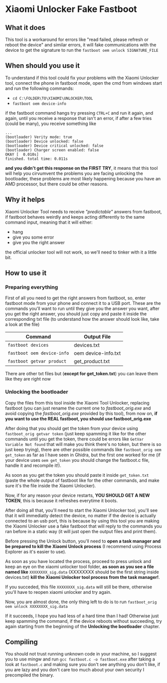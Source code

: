 # Xiaomi Unlocker Fake Fastboot

## What it does
This tool is a workaround for errors like "read failed, please refresh or reboot the device" and similar errors, it will fake communications with the device to get the signature to run the `fastboot oem unlock SIGNATURE_FILE`

## When should you use it
To understand if this tool could fix your problems with the Xiaomi Unlocker tool, connect the phone in fastboot mode, open the cmd from windows start and run the following commands:
- `cd C:\FOLDER\TO\XIAOMI\UNLOCKER\TOOL`
- `fastboot oem device-info` 

if the fastboot command hangs try pressing `CTRL+C` and run it again, and again, until you receive a response that isn't an error, if after a few tries (could be many), you receive something like

```
...
(bootloader) Verity mode: true
(bootloader) Device unlocked: false
(bootloader) Device critical unlocked: false
(bootloader) Charger screen enabled: false
OKAY [  0.010s]
finished. total time: 0.011s

```

**and you didn't get this response on the FIRST TRY**, it means that this tool will help you cirvumvent the problems you are facing unlocking the bootloader, these problems are most likely happening because you have an AMD processor, but there could be other reasons.

## Why it helps
Xiaomi Unlocker Tool needs to receive *"predictable"* answers from fastboot, if fastboot behaves weirdly and keeps acting differently to the same command input, meaning that it will either:
- hang
- give you some error
- give you the right answer

the official unlocker tool will not work, so we'll need to tinker with it a little bit.

## How to use it
### Preparing everything
First of all you need to get the right answers from fastboot, so, enter fastboot mode from your phone and connect it to a USB port. These are the commands you'll want to run until they give you the answer you want, after you get the right answer, you should just copy and paste it inside the corresponding txt file (to understand how the answer should look like, take a look at the file)

| Command                    | Output File         |
| -------------------------- | ------------------- |
| `fastboot devices`         | devices.txt         |
| `fastboot oem device-info` | oem device-info.txt |
| `fastboot getvar product`  | get_product.txt     |

There are other txt files but (**except for get_token.txt**) you can leave them like they are right now
### Unlocking the bootloader
Copy the files from this tool inside the Xiaomi Tool Unlocker, replacing fastboot (you can just rename the current one to *fastboot_orig.exe* and avoid copying the *fastboot_orig.exe* provided by this tool), from now on, **if you want to use the REAL fastboot, you should use fastboot_orig.exe**

After doing that you should get the token from your device using `fastboot_orig getvar token` (just keep spamming it like for the other commands until you get the token, there could be errors like `GetVar Variable Not found` that will make you think there's no token, but there is so just keep trying), there are other possible commands like `fastboot_orig oem get_token` as far as I have seen in Ghidra, but the first one worked for me (if your device uses `oem get_token` you should change the fastboot.c file, handle it and recompile it!).

As soon as you get the token you should paste it inside `get_token.txt` (paste the whole output of fastboot like for the other commands, and make sure it's the file inside the Xiaomi Unlocker).

Now, if for any reason your device restarts, **YOU SHOULD GET A NEW TOKEN**, this is because it refreshes everytime it boots.

After doing all that, you'll need to start the Xiaomi Unlocker tool, you'll see that it will immediatly detect the device, no matter if the device is actually connected to an usb port, this is because by using this tool you are making the Xiaomi Unlocker use a fake fastboot that will reply to the commands you ran before in a static way (it will just open the output files and print them).

Before pressing the Unlock button, you'll need to **open a task manager and be prepared to kill the Xiaomi Unlock process** (I recommend using Process Explorer as it's easier to use).

As soon as you have located the process, proceed to press unlock and keep an eye on the xiaomi unlocker tool folder, **as soon as you see a file named like** `XXXXXXXX_sig.data` (XXXXXXXX should be the first string inside devices.txt) **kill the Xiaomi Unlocker tool process from the task manager!**.

If you succeded, this file `XXXXXXXX_sig.data` will still be there, otherwise you'll have to reopen xiaomi unlocker and try again.

Now, you are almost done, the only thing left to do is to run `fastboot_orig oem unlock XXXXXXXX_sig.data`

If it succeeds, I hope you had less of a hard time than I had! Otherwise just keep spamming the command, if the device reboots without succeeding, try again starting from the beginning of the **Unlocking the bootloader** chapter.

## Compiling
You should not trust running unknown code in your machine, so I suggest you to use mingw and run `gcc fastboot.c -o fastboot.exe` after taking a look at `fastboot.c` and making sure you don't see anything you don't like, if you are lazy and you don't care too much about your own security I precompiled the binary.

